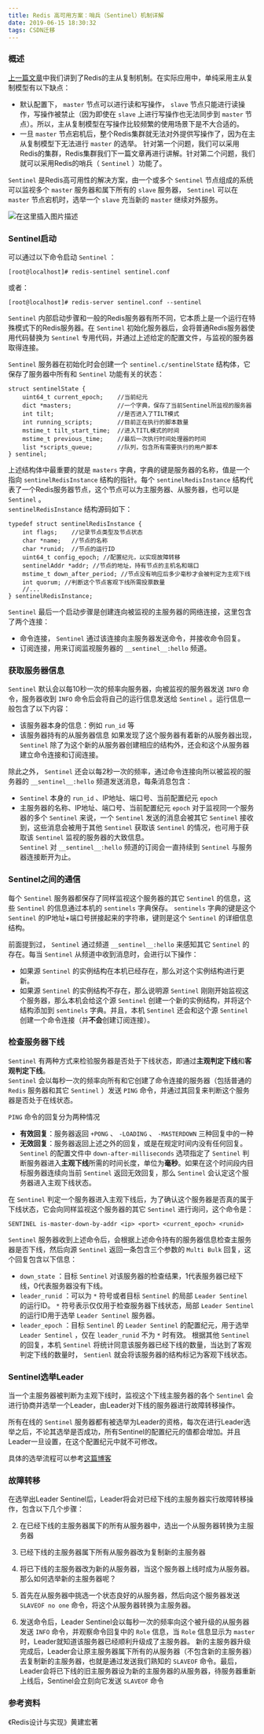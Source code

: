 ```yaml
---
title: Redis 高可用方案：哨兵（Sentinel）机制详解
date: 2019-06-15 18:30:32
tags: CSDN迁移
---
```

  ### []()概述

 [上一篇文章](https://blog.csdn.net/abc123lzf/article/details/89964253 )中我们讲到了Redis的主从复制机制。在实际应用中，单纯采用主从复制模型有以下缺点：

  
  * 默认配置下， `master` 节点可以进行读和写操作， `slave` 节点只能进行读操作，写操作被禁止（因为即使在 `slave` 上进行写操作也无法同步到 `master` 节点）。所以，主从复制模型在写操作比较频繁的使用场景下是不大合适的。 
  * 一旦 `master` 节点宕机后，整个Redis集群就无法对外提供写操作了，因为在主从复制模型下无法进行 `master` 的选举。  针对第一个问题，我们可以采用Redis的集群，Redis集群我们下一篇文章再进行讲解。针对第二个问题，我们就可以采用Redis的哨兵（ `Sentinel` ）功能了。

 `Sentinel` 是Redis高可用性的解决方案，由一个或多个 `Sentinel` 节点组成的系统可以监视多个 `master` 服务器和属下所有的 `slave` 服务器， `Sentinel` 可以在 `master` 节点宕机时，选举一个 `slave` 充当新的 `master` 继续对外服务。

 ![在这里插入图片描述](https://img-blog.csdnimg.cn/20190615005121464.png?x-oss-process=image/watermark,type_ZmFuZ3poZW5naGVpdGk,shadow_10,text_aHR0cHM6Ly9ibG9nLmNzZG4ubmV0L2FiYzEyM2x6Zg==,size_16,color_FFFFFF,t_70)

 
### []()Sentinel启动

 可以通过以下命令启动 `Sentinel` ：

 
```
[root@localhost]# redis-sentinel sentinel.conf

```
 或者：

 
```
[root@localhost]# redis-server sentinel.conf --sentinel

```
 `Sentinel` 内部启动步骤和一般的Redis服务器有所不同，它本质上是一个运行在特殊模式下的Redis服务器。在 `Sentinel` 初始化服务器后，会将普通Redis服务器使用代码替换为 `Sentinel` 专用代码，并通过上述给定的配置文件，与监视的服务器取得连接。

 `Sentinel` 服务器在初始化时会创建一个 `sentinel.c/sentinelState` 结构体，它保存了服务器中所有和 `Sentinel` 功能有关的状态：

 
```
struct sentinelState {
	uint64_t current_epoch;    //当前纪元
	dict *masters;			   //一个字典，保存了当前Sentinel所监视的服务器
	int tilt;				   //是否进入了TILT模式
	int running_scripts;	   //目前正在执行的脚本数量
	mstime_t tilt_start_time;  //进入TITL模式的时间
	mstime_t previous_time;	   //最后一次执行时间处理器的时间
	list *scripts_queue;	   //队列，包含所有需要执行的用户脚本
} sentinel;

```
 上述结构体中最重要的就是 `masters` 字典，字典的键是服务器的名称，值是一个指向 `sentinelRedisInstance` 结构的指针。每个 `sentinelRedisInstance` 结构代表了一个Redis服务器节点，这个节点可以为主服务器、从服务器，也可以是 `Sentinel` 。  
  `sentinelRedisInstance` 结构源码如下：

 
```
typedef struct sentinelRedisInstance {
	int flags;	  //记录节点类型及节点状态
	char *name;	  //节点的名称
	char *runid;  //节点的运行ID
	uint64_t config_epoch; //配置纪元，以实现故障转移
	sentinelAddr *addr; //节点的地址，持有节点的主机名和端口
	mstime_t down_after_period; //节点没有响应后多少毫秒才会被判定为主观下线
	int quorum; //判断这个节点客观下线所需投票数量
	//...
} sentinelRedisInstance;

```
 `Sentinel` 最后一个启动步骤是创建连向被监视的主服务器的网络连接，这里包含了两个连接：

  
  * 命令连接， `Sentinel` 通过该连接向主服务器发送命令，并接收命令回复。 
  * 订阅连接，用来订阅监视服务器的 `__sentinel__:hello` 频道。  
### []()获取服务器信息

 `Sentinel` 默认会以每10秒一次的频率向服务器，向被监视的服务器发送 `INFO` 命令，服务器收到 `INFO` 命令后会将自己的运行信息发送给 `Sentinel` 。运行信息一般包含了以下内容：

  
  * 该服务器本身的信息：例如 `run_id` 等 
  * 该服务器持有的从服务器信息  如果发现了这个服务器有着新的从服务器出现， `Sentinel` 除了为这个新的从服务器创建相应的结构外，还会和这个从服务器建立命令连接和订阅连接。

 除此之外， `Sentinel` 还会以每2秒一次的频率，通过命令连接向所以被监视的服务器的 `__sentinel__:hello` 频道发送消息，每条消息包含：

  
  * `Sentinel` 本身的 `run_id` 、IP地址、端口号、当前配置纪元 `epoch`  
  * 主服务器的名称、IP地址、端口号、当前配置纪元 `epoch`   对于监视同一个服务器的多个 `Sentinel` 来说，一个 `Sentinel` 发送的消息会被其它  `Sentinel` 接收到，这些消息会被用于其他 `Sentinel` 获取该 `Sentinel` 的情况，也可用于获取该 `Sentinel` 监视的服务器的大致信息。  
  `Sentinel` 对 `__sentinel__:hello` 频道的订阅会一直持续到 `Sentinel` 与服务器连接断开为止。

 
### []()Sentinel之间的通信

 每个 `Sentinel` 服务器都保存了同样监视这个服务器的其它 `Sentinel` 的信息，这些 `Sentinel` 的信息通过本机的 `sentinels` 字典保存。 `sentinels` 字典的键是这个 `Sentinel` 的IP地址+端口号拼接起来的字符串，键则是这个 `Sentinel` 的详细信息结构。

 前面提到过， `Sentinel` 通过频道 `__sentinel__:hello` 来感知其它 `Sentinel` 的存在。每当 `Sentinel` 从频道中收到消息时，会进行以下操作：

  
  * 如果源 `Sentinel` 的实例结构在本机已经存在，那么对这个实例结构进行更新。 
  * 如果源 `Sentinel` 的实例结构不存在，那么说明源 `Sentinel` 刚刚开始监视这个服务器，那么本机会给这个源 `Sentinel` 创建一个新的实例结构，并将这个结构添加到 `sentinels` 字典。并且，本机 `Sentinel` 还会和这个源 `Sentinel` 创建一个命令连接（并**不会**创建订阅连接）。  
### []()检查服务器下线

 `Sentinel` 有两种方式来检验服务器是否处于下线状态，即通过**主观判定下线**和**客观判定下线**。  
  `Sentinel` 会以每秒一次的频率向所有和它创建了命令连接的服务器（包括普通的 `Redis` 服务器和其它 `Sentinel` ）发送 `PING` 命令，并通过其回复来判断这个服务器是否处于在线状态。

 `PING` 命令的回复分为两种情况

  
  * **有效回复**：服务器返回 `+PONG` 、 `-LOADING` 、 `-MASTERDOWN` 三种回复中的一种 
  * **无效回复**：服务器返回上述之外的回复，或是在规定时间内没有任何回复。  `Sentinel` 的配置文件中 `down-after-milliseconds` 选项指定了 `Sentinel` 判断服务器进入**主观下线**所需的时间长度，单位为**毫秒**。如果在这个时间段内目标服务器连续向当前 `Sentinel` 返回无效回复，那么 `Sentinel` 会认定这个服务器进入主观下线状态。

 在 `Sentinel` 判定一个服务器进入主观下线后，为了确认这个服务器是否真的属于下线状态，它会向同样监视这个服务器的其它 `Sentinel` 进行询问，这个命令是：

 
```
SENTINEL is-master-down-by-addr <ip> <port> <current_epoch> <runid>

```
 `Sentinel` 服务器收到上述命令后，会根据上述命令持有的服务器信息检查主服务器是否下线，然后向源 `Sentinel` 返回一条包含三个参数的 `Multi Bulk` 回复，这个回复包含以下信息：

  
  * `down_state` ：目标 `Sentinel` 对该服务器的检查结果，1代表服务器已经下线，0代表服务器没有下线。 
  * `leader_runid` ：可以为 `*` 符号或者目标 `Sentinel` 的局部 `Leader Sentinel` 的运行ID。 `*` 符号表示仅仅用于检查服务器下线状态，局部 `Leader Sentinel` 的运行ID用于选举 `Leader Sentinel` 服务器。 
  * `leader_epoch` ：目标 `Sentinel` 的 `Leader Sentinel` 的配置纪元，用于选举 `Leader Sentinel` ，仅在 `leader_runid` 不为 `*` 时有效。  根据其他 `Sentinel` 的回复，本机 `Sentinel` 将统计同意该服务器已经下线的数量，当达到了客观判定下线的数量时， `Sentienl` 就会将该服务器的结构标记为客观下线状态。

 
### []()Sentinel选举Leader

 当一个主服务器被判断为主观下线时，监视这个下线主服务器的各个 `Sentinel` 会进行协商并选举一个Leader，由Leader对下线的服务器进行故障转移操作。

 所有在线的 `Sentinel` 服务器都有被选举为Leader的资格，每次在进行Leader选举之后，不论其选举是否成功，所有Sentinel的配置纪元的值都会增加。并且Leader一旦设置，在这个配置纪元中就不可修改。

 具体的选举流程可以参考[这篇博客](https://blog.csdn.net/weixin_38071106/article/details/88033764)

 
### []()故障转移

 在选举出Leader Sentinel后，Leader将会对已经下线的主服务器实行故障转移操作，包含以下几个步骤：

  
  2. 在已经下线的主服务器属下的所有从服务器中，选出一个从服务器转换为主服务器 
  4. 已经下线的主服务器属下所有从服务器改为复制新的主服务器 
  6. 将已下线的主服务器改为新的从服务器，当这个服务器上线时成为从服务器。  那么如何选举新的主服务器呢？

  
  2. 首先在从服务器中挑选一个状态良好的从服务器，然后向这个服务器发送 `SLAVEOF no one` 命令，将这个从服务器转换为主服务器。 
  4. 发送命令后，Leader Sentinel会以每秒一次的频率向这个被升级的从服务器发送 `INFO` 命令，并观察命令回复中的 `Role` 信息，当 `Role` 信息显示为 `master` 时，Leader就知道该服务器已经顺利升级成了主服务器。  新的主服务器升级完成后，Leader会让原主服务器属下所有的从服务器（不包含新的主服务器）去复制新的主服务器，也就是通过发送我们熟知的 `SLAVEOF` 命令。最后，Leader会将已下线的旧主服务器设为新的主服务器的从服务器，待服务器重新上线后，Sentinel会立刻向它发送 `SLAVEOF` 命令

 
### []()参考资料

 《Redis设计与实现》黄建宏著

   
  